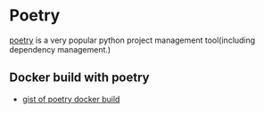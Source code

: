 # Poetry

[poetry](https://python-poetry.org/) is a very popular python project management tool(including dependency management.)


## Docker build with poetry


- [gist of poetry docker build](https://gist.github.com/usr-ein/c42d98abca3cb4632ab0c2c6aff8c88a)
